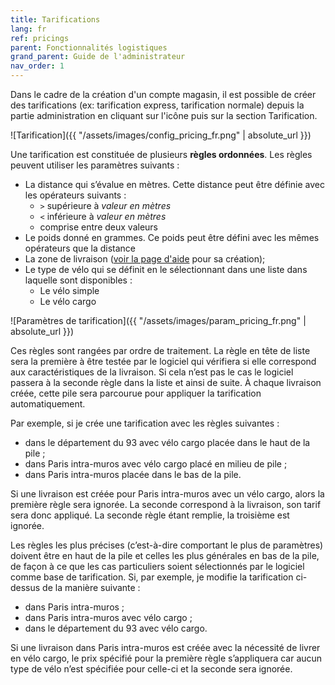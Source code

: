 ```yaml
---
title: Tarifications
lang: fr
ref: pricings
parent: Fonctionnalités logistiques
grand_parent: Guide de l'administrateur
nav_order: 1
---
```


Dans le cadre de la création d'un compte magasin, il est possible de créer des tarifications (ex: tarification express, tarification normale) depuis la partie administration en cliquant sur l'icône <i class="fa fa-cog" aria-hidden="true"></i> puis sur la section Tarification.

![Tarification]({{ "/assets/images/config_pricing_fr.png" | absolute_url }})

Une tarification est constituée de plusieurs **règles ordonnées**. Les règles peuvent utiliser les paramètres suivants :

- La distance qui s’évalue en mètres. Cette distance peut être définie avec les opérateurs suivants :
    * `>` supérieure à *valeur en mètres*
    * `<` inférieure à *valeur en mètres*
    * comprise entre deux valeurs
- Le poids donné en grammes. Ce poids peut être défini avec les mêmes opérateurs que la distance
- La zone de livraison ([voir la page d'aide](/fr/administrateur/fonctionnalites-logistiques/configuration/zones.html) pour sa création);
- Le type de vélo qui se définit en le sélectionnant dans une liste dans laquelle sont disponibles :
    * Le vélo simple
    * Le vélo cargo

![Paramètres de tarification]({{ "/assets/images/param_pricing_fr.png" | absolute_url }})

Ces règles sont rangées par ordre de traitement. La règle en tête de liste sera la première à être testée par le logiciel qui vérifiera si elle correspond aux caractéristiques de la livraison. Si cela n’est pas le cas le logiciel passera à la seconde règle dans la liste et ainsi de suite. À chaque livraison créée, cette pile sera parcourue pour appliquer la tarification automatiquement.

Par exemple, si je crée une tarification avec les règles suivantes :

* dans le département du 93 avec vélo cargo placée dans le haut de la pile ;
* dans Paris intra-muros avec vélo cargo placé en milieu de pile ;
* dans Paris intra-muros placée dans le bas de la pile.

Si une livraison est créée pour Paris intra-muros avec un vélo cargo, alors la première règle sera ignorée. La seconde correspond à la livraison, son tarif sera donc appliqué. La seconde règle étant remplie, la troisième est ignorée.

Les règles les plus précises (c’est-à-dire comportant le plus de paramètres) doivent être en haut de la pile et celles les plus générales en bas de la pile, de façon à ce que les cas particuliers soient sélectionnés par le logiciel comme base de tarification. Si, par exemple, je modifie la tarification ci-dessus de la manière suivante :

* dans Paris intra-muros ;
* dans Paris intra-muros avec vélo cargo ;
* dans le département du 93 avec vélo cargo.

Si une livraison dans Paris intra-muros est créée avec la nécessité de livrer en vélo cargo, le prix spécifié pour la première règle s’appliquera car aucun type de vélo n’est spécifiée pour celle-ci et la seconde sera ignorée.
